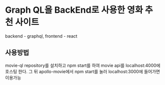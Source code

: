 # Graph QL을 BackEnd로 사용한 영화 추천 사이트

backend - graphql, frontend - react 

## 사용방법

movie-ql repository를 설치하고 npm start를 하여 movie api를 localhost:4000에 호스팅 한다.
그 뒤 apollo-movie에서 npm start를 눌러 localhost:3000에 들어가면 이용가능
